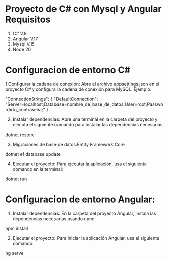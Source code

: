 Proyecto de C# con Mysql y Angular
Requisitos
=
1. C# V.8
2. Angular V.17
3. Mysql V.15
4. Node 20

Configuracion de entorno C#
=
1.Configurar la cadena de conexión: Abre el archivo appsettings.json en el proyecto C# y configura la cadena de conexión para MySQL. Ejemplo:

  "ConnectionStrings": {
      "DefaultConnection": "Server=localhost;Database=nombre_de_base_de_datos;User=root;Password=tu_contraseña;"
  }

2. Instalar dependencias: Abre una terminal en la carpeta del proyecto y ejecuta el siguiente comando para instalar las dependencias necesarias:

  dotnet restore

3. Migraciones de base de datos:Entity Framework Core

  dotnet ef database update

4. Ejecutar el proyecto: Para ejecutar la aplicación, usa el siguiente comando en la terminal:

  dotnet run
  

Configuracion de entorno Angular:
=
1. Instalar dependencias: En la carpeta del proyecto Angular, instala las dependencias necesarias usando npm:

  npm install

2. Ejecutar el proyecto: Para iniciar la aplicación Angular, usa el siguiente comando:

  ng serve
